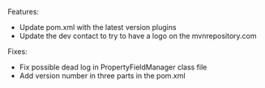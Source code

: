 Features:
- Update pom.xml with the latest version plugins
- Update the dev contact to try to have a logo on the mvnrepository.com

Fixes:
- Fix possible dead log in PropertyFieldManager class file
- Add version number in three parts in the pom.xml